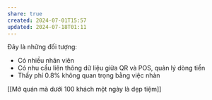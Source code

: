 ```yaml
---
share: true
created: 2024-07-01T15:57
updated: 2024-07-18T01:11
---
```

Đây là những đối tượng:
- Có nhiều nhân viên
- Có nhu cầu liên thông dữ liệu giữa QR và POS, quản lý dòng tiền
- Thấy phí 0.8% không quan trọng bằng việc nhàn

[[Mở quán mà dưới 100 khách một ngày là dẹp tiệm]]